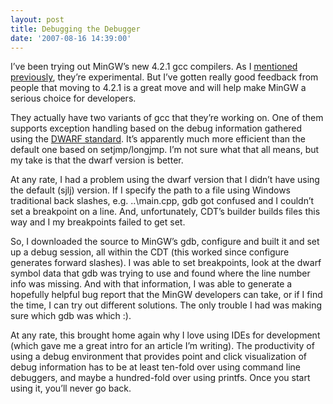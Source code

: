 ```yaml
---
layout: post
title: Debugging the Debugger
date: '2007-08-16 14:39:00'
---
```



I’ve been trying out MinGW’s new 4.2.1 gcc compilers. As I [mentioned previously](http://cdtdoug.blogspot.com/2007/08/mingw-gcc-421-now-available.html), they’re experimental. But I’ve gotten really good feedback from people that moving to 4.2.1 is a great move and will help make MinGW a serious choice for developers.

They actually have two variants of gcc that they’re working on. One of them supports exception handling based on the debug information gathered using the [DWARF standard](http://dwarfstd.org/). It’s apparently much more efficient than the default one based on setjmp/longjmp. I’m not sure what that all means, but my take is that the dwarf version is better.

At any rate, I had a problem using the dwarf version that I didn’t have using the default (sjlj) version. If I specify the path to a file using Windows traditional back slashes, e.g. ..\main.cpp, gdb got confused and I couldn’t set a breakpoint on a line. And, unfortunately, CDT’s builder builds files this way and I my breakpoints failed to get set.

So, I downloaded the source to MinGW’s gdb, configure and built it and set up a debug session, all within the CDT (this worked since configure generates forward slashes). I was able to set breakpoints, look at the dwarf symbol data that gdb was trying to use and found where the line number info was missing. And with that information, I was able to generate a hopefully helpful bug report that the MinGW developers can take, or if I find the time, I can try out different solutions. The only trouble I had was making sure which gdb was which :).

At any rate, this brought home again why I love using IDEs for development (which gave me a great intro for an article I’m writing). The productivity of using a debug environment that provides point and click visualization of debug information has to be at least ten-fold over using command line debuggers, and maybe a hundred-fold over using printfs. Once you start using it, you’ll never go back.


